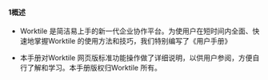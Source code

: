 #### 1概述
* Worktile 是简洁易上手的新一代企业协作平台。为使用户在短时间内全面、快速地掌握Worktile 的使用方法和技巧，我们特别编写了《用户手册》

* 本手册对Worktile 网页版标准功能操作做了详细说明，以供用户参阅，方便自行了解和学习。本手册版权归Worktile 所有。
